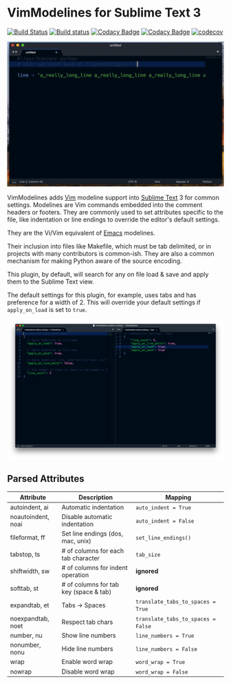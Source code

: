 # VimModelines for Sublime Text 3

[![Build Status](https://travis-ci.org/pestilence669/VimModelines.svg?branch=master)](https://travis-ci.org/pestilence669/VimModelines)
[![Build status](https://ci.appveyor.com/api/projects/status/2uxv2kypphffxo2y/branch/master?svg=true)](https://ci.appveyor.com/project/pestilence669/vimmodelines/branch/master)
[![Codacy Badge](https://api.codacy.com/project/badge/Grade/0a3635083d0b4ddd99383406b4a18d41)](https://www.codacy.com/app/pestilence669/VimModelines?utm_source=github.com&amp;utm_medium=referral&amp;utm_content=pestilence669/VimModelines&amp;utm_campaign=Badge_Grade)
[![Codacy Badge](https://api.codacy.com/project/badge/Coverage/0a3635083d0b4ddd99383406b4a18d41)](https://www.codacy.com/app/pestilence669/VimModelines?utm_source=github.com&utm_medium=referral&utm_content=pestilence669/VimModelines&utm_campaign=Badge_Coverage)
[![codecov](https://codecov.io/gh/pestilence669/VimModelines/branch/master/graph/badge.svg)](https://codecov.io/gh/pestilence669/VimModelines)

<div align="center">

![Screenshot 2](img/ss2.gif)

</div>

VimModelines adds [Vim](http://www.vim.org/) modeline support into
[Sublime Text](https://www.sublimetext.com/) 3 for common settings. Modelines
are Vim commands embedded into the comment headers or footers. They are commonly
used to set attributes specific to the file, like indentation or line endings to override the editor's default settings.

They are the Vi/Vim equivalent of [Emacs](https://www.gnu.org/software/emacs/)
modelines.

Their inclusion into files like Makefile, which must be tab delimited, or in
projects with many contributors is common-ish. They are also a common mechanism
for making Python aware of the source encoding.

This plugin, by default, will search for any on file load & save and apply them
to the Sublime Text view.

The default settings for this plugin, for example, uses tabs and has preference
for a width of 2. This will override your default settings if `apply_on_load` is
set to `true`.

![Screenshot 1](img/ss1.png)

## Parsed Attributes

| Attribute          | Description                               | Mapping     |
| ------------------ | ----------------------------------------- | ----------- |
| autoindent, ai     | Automatic indentation           | `auto_indent = True`  |
| noautoindent, noai | Disable automatic indentation   | `auto_indent = False` |
| fileformat, ff     | Set line endings (dos, mac, unix) | `set_line_endings()` |
| tabstop, ts        | # of columns for each tab character       | `tab_size`  |
| shiftwidth, sw     | # of columns for indent operation         | **ignored** |
| softtab, st        | # of columns for tab key (space & tab)    | **ignored** |
| expandtab, et      | Tabs → Spaces      | `translate_tabs_to_spaces = True`  |
| noexpandtab, noet  | Respect tab chars  | `translate_tabs_to_spaces = False` |
| number, nu         | Show line numbers              | `line_numbers = True`  |
| nonumber, nonu     | Hide line numbers              | `line_numbers = False` |
| wrap               | Enable word wrap                  | `word_wrap = True`  |
| nowrap             | Disable word wrap                 | `word_wrap = False` |
